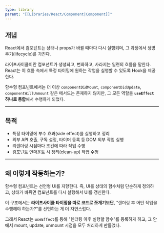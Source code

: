 ```yaml
---
type: library
parent: "[[Libraries/React/Component|Component]]"
---
```

## 개념

React에서 컴포넌트는 상태나 props가 바뀔 때마다 다시 실행되며, 그 과정에서 생명주기(lifecycle)를 가진다.

라이프사이클이란 컴포넌트가 생성되고, 변화하고, 사라지는 일련의 흐름을 말한다. React는 이 흐름 속에서 특정 타이밍에 원하는 작업을 실행할 수 있도록 Hook을 제공한다.

함수형 컴포넌트에서는 더 이상 `componentDidMount`, `componentDidUpdate`, `componentWillUnmount` 같은 메서드는 존재하지 않지만, 그 모든 역할을 **`useEffect` 하나로 통합**해서 수행하게 되었다.

---

## 목적

- 특정 타이밍에 부수 효과(side effect)를 실행하고 정리
- 외부 API 호출, 구독 설정, 타이머 등록 등 DOM 외부 작업 실행
- 리렌더링 시점마다 조건에 따라 작업 수행
- 컴포넌트 언마운트 시 정리(clean-up) 작업 수행

---

## 왜 이렇게 작동하는가?

함수형 컴포넌트는 선언형 UI를 지향한다. 즉, UI를 상태의 함수처럼 단순하게 정의하고, 상태가 바뀌면 컴포넌트를 다시 실행해서 UI를 갱신한다.

이 구조에서는 **라이프사이클 타이밍을 따로 코드로 쪼개기보단**, "렌더링 후 어떤 작업을 수행해야 하는가?"를 선언하는 게 더 자연스럽다.

그래서 React는 `useEffect`를 통해 "렌더링 이후 실행할 함수"를 등록하게 하고, 그 안에서 mount, update, unmount 시점을 모두 처리하게 만들었다.